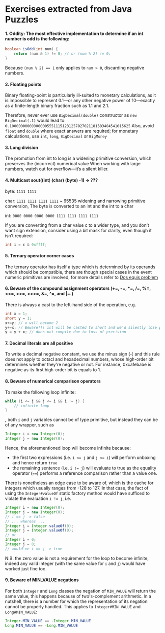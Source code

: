 # Exercises extracted from Java Puzzles

#### 1. Oddity: The most effective implementation to determine if an int number is odd is the following:
```java
boolean isOdd(int num) {
	return (num & 1) != 0; // or (num % 2) != 0;
}
```
Because `(num % 2) == 1` only applies to `num > 0`, discarding negative numbers.

#### 2. Floating points
Binary floating-point is particularly ill-suited to monetary calculations, as it is impossible to represent 0.1—or any other negative power of 10—exactly as a finite-length binary fraction 
such as 1.1 and 2.1.  

Therefore, never ever use `BigDecimal(double)` constructor as `new BigDecimal(.1)` would lead to `0.1000000000000000055511151231257827021181583404541015625` 
Also, avoid `float` and `double` where exact answers are required; for monetary calculations, use `int`, `long`, `BigDecimal` or `BigMoney` 

#### 3. Long division
The promotion from int to long is a widening primitive conversion, which preserves the (incorrect) numerical value 
When working with large numbers, watch out for overflow—it’s a silent killer. 
 
#### 4. Multicast sout((int) (char) (byte) -1) -> ???

byte: `1111 1111`

char: `1111 1111 1111 1111` ~ 65535 widening and narrowing primitive conversion, The byte is converted to an int and the int to a char

int: `0000 0000 0000 0000 1111 1111 1111 1111`

If you are converting from a char value c to a wider type, and you don’t want sign extension, consider using a bit mask for clarity, even though it isn’t required:
```java
int i = c & 0xffff;
```

#### 5. Ternary operator corner cases
The ternary operator has itself a type which is determined by its operands which should be compatible, there are though 
special cases in the event numeric primitives are involved, for more details refer to [Dos equis problem](src/main/java/com/oca/puzzles/DosEquis.java) 
#### 6. Beware of the compound assignment operators (+=, -=, *=, /=, %=, <<=, >>=, >>>=, &=, ^=, and |=.)
There is always a cast to the left-hand side of the operation, e.g.
```java
int x = 1;
short y = 1;
x+=y; // x will become 2
y+=x; // Beware!!! int will be casted to short and we'd silently lose precision
y = y + x; // does not compile due to loss of precision
```
#### 7. Decimal literals are all positive
To write a decimal negative constant, we use the minus sign (-) and this rule does not apply to octacl and hexadecimal
numbers, whose high-order bit determines whether they're negative or not. For instance, 0xcafebabe is negative as its
first high-order bit is equals to 1.

#### 8. Beware of numerical comparison operators
To make the following loop infinite:
```java
while (i <= j && j <= i && i != j) {
    // infinite loop    
}
```
, both `i` and `j` variables cannot be of type primitive, but instead they can be of any wrapper, such as
```java
Integer i = new Integer(0); 
Integer j = new Integer(0); 
```
Hence, the aforementioned loop will become infinite because:
- the first two expressions (i.e. `i <= j` and `j <= i`) will perform unboxing and hence return `true`
- the remaining sentence (i.e. `i != j`) will evaluate to true as the equality operator (`==`) performs a reference
comparison rather than a value one. 

There is nonetheless an edge case to be aware of, which is the cache for integers which usually ranges from -128 to 127.
In that case, the fact of using the `Integer#valueOf` static factory method would have sufficed to violate the evaluation
`i != j`, i.e.
```java
Integer i = new Integer(0); 
Integer j = new Integer(0);
// i == j -> false
// ... whereas ...
Integer i = Integer.valueOf(0);
Integer j = Integer.valueOf(0);
// or
Integer i = 0;
Integer j = 0;
// would've i == j -> true
```
N.B. the zero value is not a requirement for the loop to become infinite, indeed any valid integer (with the same value
for `i` and `j`) would have worked just fine too. 
#### 9. Beware of MIN_VALUE negations
For both `Integer` and `Long` classes the negation of `MIN_VALUE` will return the same value, this happens because of
two's-complement arithmetic. In a nutshell, there is a number for which the representation of its negation cannot be
properly handled. This applies to `Integer#MIN_VALUE` and `Long#MIN_VALUE`:
```java
Integer.MIN_VALUE == -Integer.MIN_VALUE 
Long.MIN_VALUE == -Long.MIN_VALUE 
```
